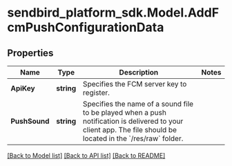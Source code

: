 
# sendbird_platform_sdk.Model.AddFcmPushConfigurationData

## Properties

Name | Type | Description | Notes
------------ | ------------- | ------------- | -------------
**ApiKey** | **string** | Specifies the FCM server key to register. | 
**PushSound** | **string** | Specifies the name of a sound file to be played when a push notification is delivered to your client app. The file should be located in the &#x60;/res/raw&#x60; folder. | 

[[Back to Model list]](../README.md#documentation-for-models)
[[Back to API list]](../README.md#documentation-for-api-endpoints)
[[Back to README]](../README.md)

